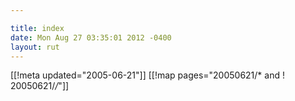 ```yaml
---

title: index
date: Mon Aug 27 03:35:01 2012 -0400
layout: rut
---
```


[[!meta updated="2005-06-21"]]
[[!map pages="20050621/* and ! 20050621/*/*"]]
